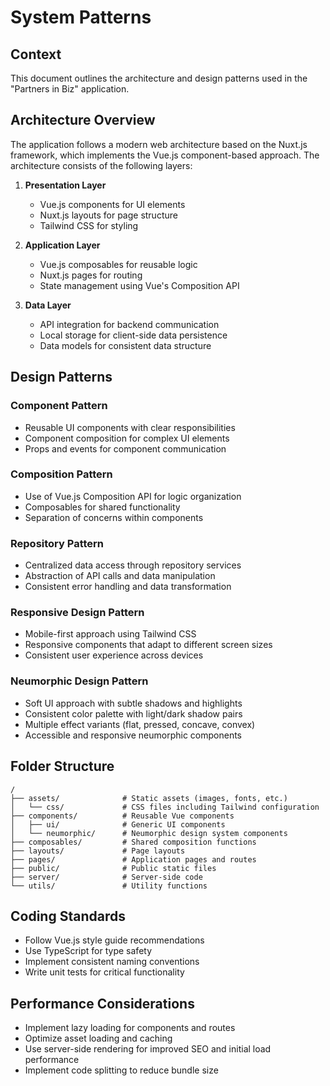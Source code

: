# System Patterns

## Context
This document outlines the architecture and design patterns used in the "Partners in Biz" application.

## Architecture Overview
The application follows a modern web architecture based on the Nuxt.js framework, which implements the Vue.js component-based approach. The architecture consists of the following layers:

1. **Presentation Layer**
   - Vue.js components for UI elements
   - Nuxt.js layouts for page structure
   - Tailwind CSS for styling

2. **Application Layer**
   - Vue.js composables for reusable logic
   - Nuxt.js pages for routing
   - State management using Vue's Composition API

3. **Data Layer**
   - API integration for backend communication
   - Local storage for client-side data persistence
   - Data models for consistent data structure

## Design Patterns

### Component Pattern
- Reusable UI components with clear responsibilities
- Component composition for complex UI elements
- Props and events for component communication

### Composition Pattern
- Use of Vue.js Composition API for logic organization
- Composables for shared functionality
- Separation of concerns within components

### Repository Pattern
- Centralized data access through repository services
- Abstraction of API calls and data manipulation
- Consistent error handling and data transformation

### Responsive Design Pattern
- Mobile-first approach using Tailwind CSS
- Responsive components that adapt to different screen sizes
- Consistent user experience across devices

### Neumorphic Design Pattern
- Soft UI approach with subtle shadows and highlights
- Consistent color palette with light/dark shadow pairs
- Multiple effect variants (flat, pressed, concave, convex)
- Accessible and responsive neumorphic components

## Folder Structure
```
/
├── assets/              # Static assets (images, fonts, etc.)
│   └── css/             # CSS files including Tailwind configuration
├── components/          # Reusable Vue components
│   ├── ui/              # Generic UI components
│   └── neumorphic/      # Neumorphic design system components
├── composables/         # Shared composition functions
├── layouts/             # Page layouts
├── pages/               # Application pages and routes
├── public/              # Public static files
├── server/              # Server-side code
└── utils/               # Utility functions
```

## Coding Standards
- Follow Vue.js style guide recommendations
- Use TypeScript for type safety
- Implement consistent naming conventions
- Write unit tests for critical functionality

## Performance Considerations
- Implement lazy loading for components and routes
- Optimize asset loading and caching
- Use server-side rendering for improved SEO and initial load performance
- Implement code splitting to reduce bundle size